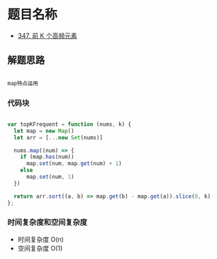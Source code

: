 # 题目名称

- [347. 前 K 个高频元素](https://leetcode-cn.com/problems/top-k-frequent-elements/)

## 解题思路

```javascript

map特点运用

```

### 代码块

```javascript

var topKFrequent = function (nums, k) {
  let map = new Map()
  let arr = [...new Set(nums)]

  nums.map((num) => {
    if (map.has(num))
      map.set(num, map.get(num) + 1)
    else
      map.set(num, 1)
  })

  return arr.sort((a, b) => map.get(b) - map.get(a)).slice(0, k)
};

```

### 时间复杂度和空间复杂度

- 时间复杂度 O(n)
- 空间复杂度 O(1)
